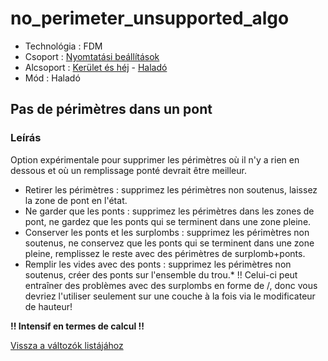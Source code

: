 # no\_perimeter\_unsupported\_algo

* Technológia : FDM
* Csoport : [Nyomtatási beállítások](../../../konfig/print_settings)
* Alcsoport : [Kerület és héj](../../beallitasok/print_settings.md#périmètre-et-enveloppe) - [Haladó](../../beallitasok/print_settings.md#Haladó)
* Mód : Haladó

## Pas de périmètres dans un pont

### Leírás

Option expérimentale pour supprimer les périmètres où il n'y a rien en dessous et où un remplissage ponté devrait être meilleur.

* Retirer les périmètres : supprimez les périmètres non soutenus, laissez la zone de pont en l'état.
* Ne garder que les ponts : supprimez les périmètres dans les zones de pont, ne gardez que les ponts qui se terminent dans une zone pleine.
* Conserver les ponts et les surplombs : supprimez les périmètres non soutenus, ne conservez que les ponts qui se terminent dans une zone pleine, remplissez le reste avec des périmètres de surplomb+ponts.
* Remplir les vides avec des ponts : supprimez les périmètres non soutenus, créer des ponts sur l'ensemble du trou.\* !! Celui-ci peut entraîner des problèmes avec des surplombs en forme de /\, donc vous devriez l'utiliser seulement sur une couche à la fois via le modificateur de hauteur!

**!! Intensif en termes de calcul !!**

[Vissza a változók listájához](../../variable_list)

